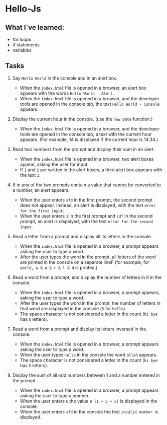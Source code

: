 # Hello-Js

## What I`ve learned:

- for loops
- if statements
- variables

## Tasks

1. Say `Hello World` in the console and in an alert box.
    - When the `index.html` file is opened in a browser, an alert box appears with the words `Hello World - Alert`.
    - When the `index.html` file is opened in a browser, and the developer tools are opened in the console tab, the text `Hello World - Console` appears.

2. Display the current hour in the console. (use the `new Date` function.)
    - When the `index.html` file is opened in a browser, and the developer tools are opened in the console tab, a text with the current hour appears. (For example, 14 is displayed if the current hour is 14:34.)

3. Read two numbers from the prompt and display their sum in an alert.
    - When the `index.html` file is opened in a browser, two alert boxes appear, asking the user for input.
    - If `1` and `2` are written in the alert boxes, a third alert box appears with the text `3`.

4. If in any of the two prompts contain a value that cannot be converted to a number, an alert appears.
    - When the user enters `sfd` in the first prompt, the second prompt does not appear. Instead, an alert is displayed, with the text `error for the first input`.
    - When the user enters `1` in the first prompt and `sdf` in the second prompt, an alert is displayed, with the text `error for the second input`.

5. Read a letter from a prompt and display all its letters in the console.
    - When the `index.html` file is opened in a browser, a prompt appears asking the user to type a word.
    - After the user types the word in the prompt, all letters of the word are printed in the console on a separate lineF (for example, for `world, w & o & r & l & d` is printed.)

6. Read a word from a prompt, and display the number of letters in it in the console.
    - When the `index.html` file is opened in a browser, a prompt appears, asking the user to type a word.
    - After the user types the word in the prompt, the number of letters in that word are displayed in the console (`5` for `hello`).
    - The space character is not considered a letter in the count (`hi bye` has `5` letters).

7. Read a word from a prompt and display its letters inversed in the console.
    - When the `index.html` file is opened in a browser, a prompt appears asking the user to type a word.
    - When the user types `hello` in the console the word `olleh` appears.
    - The space character is not considered a letter in the count (`hi bye` has `5` letters).

8. Display the sum of all odd numbers between 1 and a number entered in the prompt.
    - When the `index.html` file is opened in a browser, a prompt appears asking the user to type a number.
    - When the user enters `6` the value `9 (1 + 3 + 5)` is displayed in the console.
    - When the user enters `sfd` in the console the text `invalid number `is displayed.
